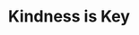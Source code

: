 ---
pid: llb73
title: Kindness is Key
location_transcription: 
coordinates: "[-75.171960006685, 39.960263911862]"
zipcode: 
gen_neighborhood: 
neighborhood: 
outside_phl: 
age: '19'
age_range: 13-19
instagram: 
image_file_name: llb_73.jpg
proposal_transcription: These figures are genderless + faceless save for their expressions.
topic: Unity,Uplifting
topic_summary: 0, 0
type: Sculpture Statue
keywords_other: 
credit: Madeline M
image_labels: |-
  [Figure to the Left] Face of kindness as if to say //It's alright. Let me help you back up//.
  [Figure to the Right] Face of surprise. Has fallen. His knees are scratched, palms cut. Another figure approaches, offers a hand to help him on his feet. The good samaritan has his arms outstretched in an open act of kindness.
twitter: 
facebook: 
permalink: "/monuments/llb73/"
layout: item-page
---